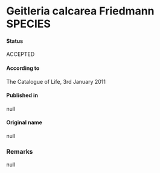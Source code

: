 # Geitleria calcarea Friedmann SPECIES

#### Status
ACCEPTED

#### According to
The Catalogue of Life, 3rd January 2011

#### Published in
null

#### Original name
null

### Remarks
null